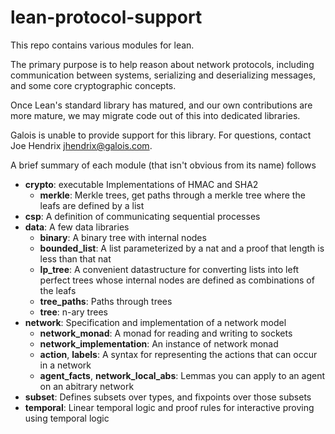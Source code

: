 # lean-protocol-support
This repo contains various modules for lean.

The primary purpose is to help reason about network protocols, including communication between systems,
serializing and deserializing messages, and some core cryptographic concepts.

Once Lean's standard library has matured, and our own contributions are more mature, we may migrate
code out of this into dedicated libraries.

Galois is unable to provide support for this library.  For questions, contact Joe Hendrix <jhendrix@galois.com>.


A brief summary of each module (that isn't obvious from its name) follows

* __crypto__: executable Implementations of HMAC and SHA2
  * __merkle__: Merkle trees, get paths through a merkle tree where the leafs are defined by a list
* __csp__: A definition of communicating sequential processes
* __data__: A few data libraries
  * __binary__: A binary tree with internal nodes
  * __bounded_list__: A list parameterized by a nat and a proof that length is less than that nat
  * __lp_tree__: A convenient datastructure for converting lists into left perfect trees whose internal nodes are defined as combinations of the leafs
  * __tree_paths__: Paths through trees
  * __tree__: n-ary trees
* __network__: Specification and implementation of a network model
  * __network_monad__: A monad for reading and writing to sockets
  * __network_implementation__: An instance of network monad
  * __action__, __labels__: A syntax for representing the actions that can occur in a network
  * __agent_facts__, __network_local_abs__: Lemmas you can apply to an agent on an abitrary network
* __subset__: Defines subsets over types, and fixpoints over those subsets
* __temporal__: Linear temporal logic and proof rules for interactive proving using temporal logic
